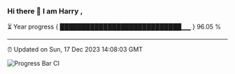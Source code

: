 ### Hi there 👋 I am Harry , 

⏳ Year progress { ████████████████████████████▁▁ } 96.05 %

---

⏰ Updated on Sun, 17 Dec 2023 14:08:03 GMT

![Progress Bar CI](https://github.com/duykhang68/duykhang68/workflows/Progress%20Bar%20CI/badge.svg)
